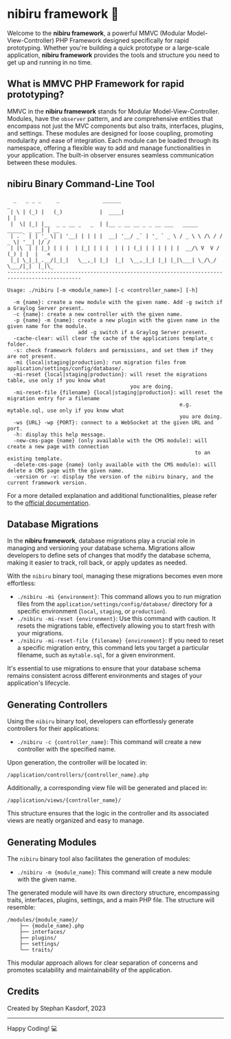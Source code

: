 
# nibiru framework :rocket:

Welcome to the **nibiru framework**, a powerful MMVC (Modular Model-View-Controller) PHP Framework designed specifically for rapid prototyping. Whether you're building a quick prototype or a large-scale application, **nibiru framework** provides the tools and structure you need to get up and running in no time.

## What is MMVC PHP Framework for rapid prototyping?

MMVC in the **nibiru framework** stands for Modular Model-View-Controller. Modules, have the `observer` pattern, and are comprehensive entities that encompass not just the MVC components but also traits, interfaces, plugins, and settings. These modules are designed for loose coupling, promoting modularity and ease of integration. Each module can be loaded through its namespace, offering a flexible way to add and manage functionalities in your application. The built-in observer ensures seamless communication between these modules.

## nibiru Binary Command-Line Tool

```plaintext
  _   _ _ _     _              ______                                           _    
 | \ | (_) |   (_)            |  ____|                                         | |   
 |  \| |_| |__  _ _ __ _   _  | |__ _ __ __ _ _ __ ___   _____      _____  _ __| | __
 | . ` | | '_ \| | '__| | | | |  __| '__/ _` | '_ ` _ \ / _ \ \ /\ / / _ \| '__| |/ /
 | |\  | | |_) | | |  | |_| | | |  | | | (_| | | | | | |  __/\ V  V / (_) | |  |   < 
 |_| \_|_|_.__/|_|_|   \__,_| |_|  |_|  \__,_|_| |_| |_|\___| \_/\_/ \___/|_|  |_|\_
----------------------------------------------------------------------------------------------

Usage: ./nibiru [-m <module_name>] [-c <controller_name>] [-h]

  -m {name}: create a new module with the given name. Add -g switch if a Graylog Server present.
  -c {name}: create a new controller with the given name.
  -p {name} -m {name}: create a new plugin with the given name in the given name for the module.
                       add -g switch if a Graylog Server present.
  -cache-clear: will clear the cache of the applications template_c folder.
  -s: check framework folders and permissions, and set them if they are not present.
  -mi {local|staging|production}: run migration files from application/settings/config/database/.
  -mi-reset {local|staging|production}: will reset the migrations table, use only if you know what
                                        you are doing.
  -mi-reset-file {filename} {local|staging|production}: will reset the migration entry for a filename
                                                        e.g. mytable.sql, use only if you know what
                                                        you are doing.
  -ws {URL} -wp {PORT}: connect to a WebSocket at the given URL and port.
  -h: display this help message.
  -new-cms-page {name} (only available with the CMS module): will create a new page with connection
                                                             to an existing template.
  -delete-cms-page {name} (only available with the CMS module): will delete a CMS page with the given name.
  -version or -v: display the version of the nibiru binary, and the current framework version.

```

For a more detailed explanation and additional functionalities, please refer to the [official documentation](https://nibiru-framework.com).

## Database Migrations

In the **nibiru framework**, database migrations play a crucial role in managing and versioning your database schema. Migrations allow developers to define sets of changes that modify the database schema, making it easier to track, roll back, or apply updates as needed.

With the `nibiru` binary tool, managing these migrations becomes even more effortless:

- `./nibiru -mi {environment}`: This command allows you to run migration files from the `application/settings/config/database/` directory for a specific environment (`local`, `staging`, or `production`).
- `./nibiru -mi-reset {environment}`: Use this command with caution. It resets the migrations table, effectively allowing you to start fresh with your migrations.
- `./nibiru -mi-reset-file {filename} {environment}`: If you need to reset a specific migration entry, this command lets you target a particular filename, such as `mytable.sql`, for a given environment.

It's essential to use migrations to ensure that your database schema remains consistent across different environments and stages of your application's lifecycle.

## Generating Controllers

Using the `nibiru` binary tool, developers can effortlessly generate controllers for their applications:

- `./nibiru -c {controller_name}`: This command will create a new controller with the specified name.

Upon generation, the controller will be located in:

```
/application/controllers/{controller_name}.php
```

Additionally, a corresponding view file will be generated and placed in:

```
/application/views/{controller_name}/
```

This structure ensures that the logic in the controller and its associated views are neatly organized and easy to manage.

## Generating Modules

The `nibiru` binary tool also facilitates the generation of modules:

- `./nibiru -m {module_name}`: This command will create a new module with the given name.

The generated module will have its own directory structure, encompassing traits, interfaces, plugins, settings, and a main PHP file. The structure will resemble:

```
/modules/{module_name}/
    ├── {module_name}.php
    ├── interfaces/
    ├── plugins/
    ├── settings/
    └── traits/
```

This modular approach allows for clear separation of concerns and promotes scalability and maintainability of the application.

## Credits

Created by Stephan Kasdorf, 2023

---

Happy Coding! :computer:
